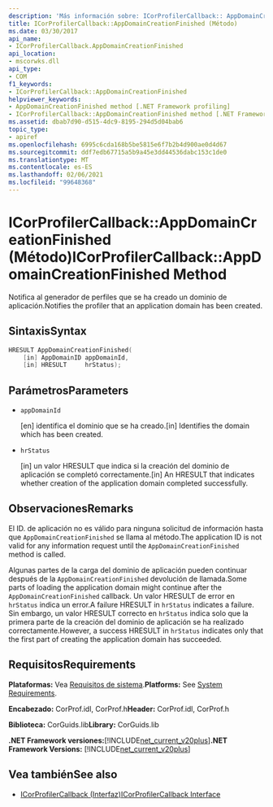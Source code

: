 ```yaml
---
description: 'Más información sobre: ICorProfilerCallback:: AppDomainCreationFinished ((método)'
title: ICorProfilerCallback::AppDomainCreationFinished (Método)
ms.date: 03/30/2017
api_name:
- ICorProfilerCallback.AppDomainCreationFinished
api_location:
- mscorwks.dll
api_type:
- COM
f1_keywords:
- ICorProfilerCallback::AppDomainCreationFinished
helpviewer_keywords:
- AppDomainCreationFinished method [.NET Framework profiling]
- ICorProfilerCallback::AppDomainCreationFinished method [.NET Framework profiling]
ms.assetid: dbab7d90-d515-4dc9-8195-294d5d04bab6
topic_type:
- apiref
ms.openlocfilehash: 6995c6cda168b5be5815e6f7b2b4d900ae0d4d67
ms.sourcegitcommit: ddf7edb67715a5b9a45e3dd44536dabc153c1de0
ms.translationtype: MT
ms.contentlocale: es-ES
ms.lasthandoff: 02/06/2021
ms.locfileid: "99648368"
---
```

# <a name="icorprofilercallbackappdomaincreationfinished-method"></a><span data-ttu-id="df408-103">ICorProfilerCallback::AppDomainCreationFinished (Método)</span><span class="sxs-lookup"><span data-stu-id="df408-103">ICorProfilerCallback::AppDomainCreationFinished Method</span></span>

<span data-ttu-id="df408-104">Notifica al generador de perfiles que se ha creado un dominio de aplicación.</span><span class="sxs-lookup"><span data-stu-id="df408-104">Notifies the profiler that an application domain has been created.</span></span>  
  
## <a name="syntax"></a><span data-ttu-id="df408-105">Sintaxis</span><span class="sxs-lookup"><span data-stu-id="df408-105">Syntax</span></span>  
  
```cpp  
HRESULT AppDomainCreationFinished(  
    [in] AppDomainID appDomainId,  
    [in] HRESULT     hrStatus);
```  
  
## <a name="parameters"></a><span data-ttu-id="df408-106">Parámetros</span><span class="sxs-lookup"><span data-stu-id="df408-106">Parameters</span></span>

- `appDomainId`

  <span data-ttu-id="df408-107">\[en] identifica el dominio que se ha creado.</span><span class="sxs-lookup"><span data-stu-id="df408-107">\[in] Identifies the domain which has been created.</span></span>

- `hrStatus`

  <span data-ttu-id="df408-108">\[in] un valor HRESULT que indica si la creación del dominio de aplicación se completó correctamente.</span><span class="sxs-lookup"><span data-stu-id="df408-108">\[in] An HRESULT that indicates whether creation of the application domain completed successfully.</span></span>

## <a name="remarks"></a><span data-ttu-id="df408-109">Observaciones</span><span class="sxs-lookup"><span data-stu-id="df408-109">Remarks</span></span>  

 <span data-ttu-id="df408-110">El ID. de aplicación no es válido para ninguna solicitud de información hasta que `AppDomainCreationFinished` se llama al método.</span><span class="sxs-lookup"><span data-stu-id="df408-110">The application ID is not valid for any information request until the `AppDomainCreationFinished` method is called.</span></span>  
  
 <span data-ttu-id="df408-111">Algunas partes de la carga del dominio de aplicación pueden continuar después de la `AppDomainCreationFinished` devolución de llamada.</span><span class="sxs-lookup"><span data-stu-id="df408-111">Some parts of loading the application domain might continue after the `AppDomainCreationFinished` callback.</span></span> <span data-ttu-id="df408-112">Un valor HRESULT de error en `hrStatus` indica un error.</span><span class="sxs-lookup"><span data-stu-id="df408-112">A failure HRESULT in `hrStatus` indicates a failure.</span></span> <span data-ttu-id="df408-113">Sin embargo, un valor HRESULT correcto en `hrStatus` indica solo que la primera parte de la creación del dominio de aplicación se ha realizado correctamente.</span><span class="sxs-lookup"><span data-stu-id="df408-113">However, a success HRESULT in `hrStatus` indicates only that the first part of creating the application domain has succeeded.</span></span>  
  
## <a name="requirements"></a><span data-ttu-id="df408-114">Requisitos</span><span class="sxs-lookup"><span data-stu-id="df408-114">Requirements</span></span>  

 <span data-ttu-id="df408-115">**Plataformas:** Vea [Requisitos de sistema](../../get-started/system-requirements.md).</span><span class="sxs-lookup"><span data-stu-id="df408-115">**Platforms:** See [System Requirements](../../get-started/system-requirements.md).</span></span>  
  
 <span data-ttu-id="df408-116">**Encabezado:** CorProf.idl, CorProf.h</span><span class="sxs-lookup"><span data-stu-id="df408-116">**Header:** CorProf.idl, CorProf.h</span></span>  
  
 <span data-ttu-id="df408-117">**Biblioteca:** CorGuids.lib</span><span class="sxs-lookup"><span data-stu-id="df408-117">**Library:** CorGuids.lib</span></span>  
  
 <span data-ttu-id="df408-118">**.NET Framework versiones:**[!INCLUDE[net_current_v20plus](../../../../includes/net-current-v20plus-md.md)]</span><span class="sxs-lookup"><span data-stu-id="df408-118">**.NET Framework Versions:** [!INCLUDE[net_current_v20plus](../../../../includes/net-current-v20plus-md.md)]</span></span>  
  
## <a name="see-also"></a><span data-ttu-id="df408-119">Vea también</span><span class="sxs-lookup"><span data-stu-id="df408-119">See also</span></span>

- [<span data-ttu-id="df408-120">ICorProfilerCallback (Interfaz)</span><span class="sxs-lookup"><span data-stu-id="df408-120">ICorProfilerCallback Interface</span></span>](icorprofilercallback-interface.md)
